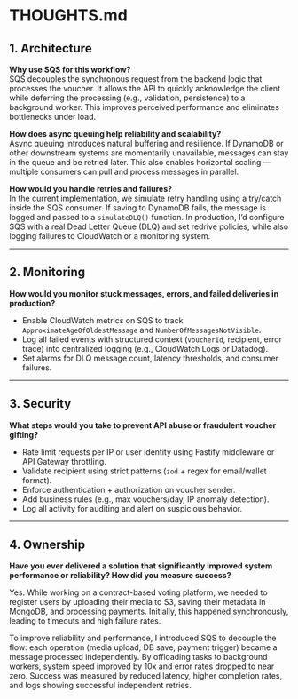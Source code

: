 # THOUGHTS.md

## 1. Architecture

**Why use SQS for this workflow?**  
SQS decouples the synchronous request from the backend logic that processes the voucher. It allows the API to quickly acknowledge the client while deferring the processing (e.g., validation, persistence) to a background worker. This improves perceived performance and eliminates bottlenecks under load.

**How does async queuing help reliability and scalability?**  
Async queuing introduces natural buffering and resilience. If DynamoDB or other downstream systems are momentarily unavailable, messages can stay in the queue and be retried later. This also enables horizontal scaling — multiple consumers can pull and process messages in parallel.

**How would you handle retries and failures?**  
In the current implementation, we simulate retry handling using a try/catch inside the SQS consumer. If saving to DynamoDB fails, the message is logged and passed to a `simulateDLQ()` function. In production, I’d configure SQS with a real Dead Letter Queue (DLQ) and set redrive policies, while also logging failures to CloudWatch or a monitoring system.

---

## 2. Monitoring

**How would you monitor stuck messages, errors, and failed deliveries in production?**  
- Enable CloudWatch metrics on SQS to track `ApproximateAgeOfOldestMessage` and `NumberOfMessagesNotVisible`.
- Log all failed events with structured context (`voucherId`, recipient, error trace) into centralized logging (e.g., CloudWatch Logs or Datadog).
- Set alarms for DLQ message count, latency thresholds, and consumer failures.

---

## 3. Security

**What steps would you take to prevent API abuse or fraudulent voucher gifting?**  
- Rate limit requests per IP or user identity using Fastify middleware or API Gateway throttling.
- Validate recipient using strict patterns (`zod` + regex for email/wallet format).
- Enforce authentication + authorization on voucher sender.
- Add business rules (e.g., max vouchers/day, IP anomaly detection).
- Log all activity for auditing and alert on suspicious behavior.

---

## 4. Ownership

**Have you ever delivered a solution that significantly improved system performance or reliability? How did you measure success?**

Yes. While working on a contract-based voting platform, we needed to register users by uploading their media to S3, saving their metadata in MongoDB, and processing payments. Initially, this happened synchronously, leading to timeouts and high failure rates.

To improve reliability and performance, I introduced SQS to decouple the flow: each operation (media upload, DB save, payment trigger) became a message processed independently. By offloading tasks to background workers, system speed improved by 10x and error rates dropped to near zero. Success was measured by reduced latency, higher completion rates, and logs showing successful independent retries.